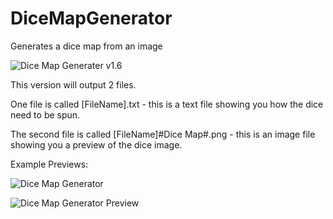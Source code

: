 # DiceMapGenerator
Generates a dice map from an image

![Dice Map Generater v1.6](https://i.imgur.com/xAAsdjj.png)

This version will output 2 files.

One file is called [FileName].txt - this is a text file showing you how the dice need to be spun.

The second file is called [FileName]#Dice Map#.png - this is an image file showing you a preview of the dice image.

Example Previews:

![Dice Map Generator](https://i.imgur.com/9QhBafn.jpg)

![Dice Map Generator Preview](https://i.imgur.com/DDLrX1h.jpg)
